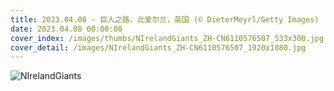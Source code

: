 ```yaml
---
title: 2023.04.08 - 巨人之路，北爱尔兰，英国 (© DieterMeyrl/Getty Images)
date: 2023.04.08 00:00:00
cover_index: /images/thumbs/NIrelandGiants_ZH-CN6110576507_533x300.jpg
cover_detail: /images/NIrelandGiants_ZH-CN6110576507_1920x1080.jpg
---
```


![NIrelandGiants](/images/NIrelandGiants_ZH-CN6110576507_1920x1080.jpg)
